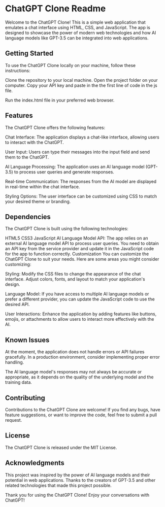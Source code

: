 
# ChatGPT Clone Readme
Welcome to the ChatGPT Clone! This is a simple web application that emulates a chat interface using HTML, CSS, and JavaScript. The app is designed to showcase the power of modern web technologies and how AI language models like GPT-3.5 can be integrated into web applications.

## Getting Started
To use the ChatGPT Clone locally on your machine, follow these instructions:

Clone the repository to your local machine.
Open the project folder on your computer.
Copy your API key and paste in the the first line of code in the js file.

Run the index.html file in your preferred web browser.



## Features
The ChatGPT Clone offers the following features:

Chat Interface: The application displays a chat-like interface, allowing users to interact with the ChatGPT.

User Input: Users can type their messages into the input field and send them to the ChatGPT.

AI Language Processing: The application uses an AI language model (GPT-3.5) to process user queries and generate responses.

Real-time Communication: The responses from the AI model are displayed in real-time within the chat interface.

Styling Options: The user interface can be customized using CSS to match your desired theme or branding.

## Dependencies
The ChatGPT Clone is built using the following technologies:

HTML5
CSS3
JavaScript
AI Language Model API: The app relies on an external AI language model API to process user queries. You need to obtain an API key from the service provider and update it in the JavaScript code for the app to function correctly.
Customization
You can customize the ChatGPT Clone to suit your needs. Here are some areas you might consider customizing:

Styling: Modify the CSS files to change the appearance of the chat interface. Adjust colors, fonts, and layout to match your application's design.

Language Model: If you have access to multiple AI language models or prefer a different provider, you can update the JavaScript code to use the desired API.

User Interactions: Enhance the application by adding features like buttons, emojis, or attachments to allow users to interact more effectively with the AI.

## Known Issues
At the moment, the application does not handle errors or API failures gracefully. In a production environment, consider implementing proper error handling.

The AI language model's responses may not always be accurate or appropriate, as it depends on the quality of the underlying model and the training data.

## Contributing
Contributions to the ChatGPT Clone are welcome! If you find any bugs, have feature suggestions, or want to improve the code, feel free to submit a pull request.

## License
The ChatGPT Clone is released under the MIT License.

## Acknowledgments
This project was inspired by the power of AI language models and their potential in web applications. Thanks to the creators of GPT-3.5 and other related technologies that made this project possible.

Thank you for using the ChatGPT Clone! Enjoy your conversations with ChatGPT!
